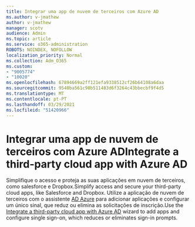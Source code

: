 ```yaml
---
title: Integrar uma app de nuvem de terceiros com Azure AD
ms.author: v-jmathew
author: v-jmathew
manager: scotv
audience: Admin
ms.topic: article
ms.service: o365-administration
ROBOTS: NOINDEX, NOFOLLOW
localization_priority: Normal
ms.collection: Adm_O365
ms.custom:
- "9005774"
- "10020"
ms.openlocfilehash: 67894669a2ff121efa9338512cf26b64108a6daa
ms.sourcegitcommit: 9540ba561c98b511483d6f3264c43bbecbf9f4d5
ms.translationtype: MT
ms.contentlocale: pt-PT
ms.lasthandoff: 03/29/2021
ms.locfileid: "51420966"
---
```

# <a name="integrate-a-third-party-cloud-app-with-azure-ad"></a><span data-ttu-id="9a76d-102">Integrar uma app de nuvem de terceiros com Azure AD</span><span class="sxs-lookup"><span data-stu-id="9a76d-102">Integrate a third-party cloud app with ‎Azure AD</span></span>

<span data-ttu-id="9a76d-103">Simplifique o acesso e proteja as suas aplicações em nuvem de terceiros, como salesforce e Dropbox.</span><span class="sxs-lookup"><span data-stu-id="9a76d-103">Simplify access and secure your third-party cloud apps, like Salesforce and Dropbox.</span></span> <span data-ttu-id="9a76d-104">Utilize a aplicação de nuvem de terceiros com o assistente [AD Azure](https://go.microsoft.com/fwlink/?linkid=2157464) para adicionar aplicações e configurar um único sinal, que reduz ou elimina as solicitações de inscrição.</span><span class="sxs-lookup"><span data-stu-id="9a76d-104">Use the [Integrate a third-party cloud app with ‎Azure AD‎](https://go.microsoft.com/fwlink/?linkid=2157464) wizard to add apps and configure single sign-on, which reduces or eliminates sign-in prompts.</span></span>
